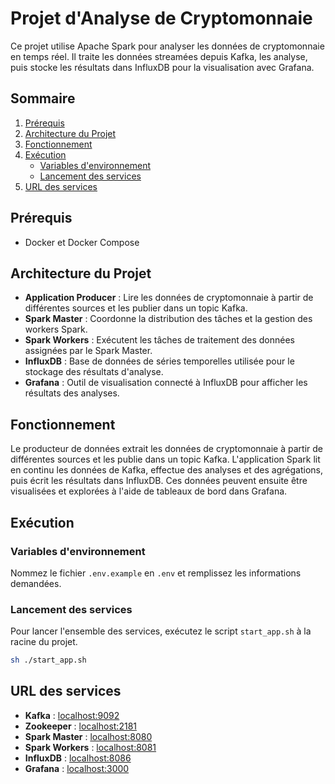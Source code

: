 # Projet d'Analyse de Cryptomonnaie

Ce projet utilise Apache Spark pour analyser les données de cryptomonnaie en temps réel. Il traite les données streamées depuis Kafka, les analyse, puis stocke les résultats dans InfluxDB pour la visualisation avec Grafana.

## Sommaire

1. [Prérequis](#prérequis)
2. [Architecture du Projet](#architecture-du-projet)
3. [Fonctionnement](#fonctionnement)
4. [Exécution](#exécution)
   - [Variables d'environnement](#variables-denvironnement)
   - [Lancement des services](#lancement-des-services)
5. [URL des services](#url-des-services)

## Prérequis

- Docker et Docker Compose

## Architecture du Projet

- **Application Producer** : Lire les données de cryptomonnaie à partir de différentes sources et les publier dans un topic Kafka.
- **Spark Master** : Coordonne la distribution des tâches et la gestion des workers Spark.
- **Spark Workers** : Exécutent les tâches de traitement des données assignées par le Spark Master.
- **InfluxDB** : Base de données de séries temporelles utilisée pour le stockage des résultats d'analyse.
- **Grafana** : Outil de visualisation connecté à InfluxDB pour afficher les résultats des analyses.

## Fonctionnement

Le producteur de données extrait les données de cryptomonnaie à partir de différentes sources et les publie dans un topic Kafka.
L'application Spark lit en continu les données de Kafka, effectue des analyses et des agrégations, puis écrit les résultats dans InfluxDB. Ces données peuvent ensuite être visualisées et explorées à l'aide de tableaux de bord dans Grafana.

## Exécution

### Variables d'environnement

Nommez le fichier `.env.example` en `.env` et remplissez les informations demandées.

### Lancement des services

Pour lancer l'ensemble des services, exécutez le script `start_app.sh` à la racine du projet.

```sh
sh ./start_app.sh
```

## URL des services

- **Kafka** : [localhost:9092](http://localhost:9092)
- **Zookeeper** : [localhost:2181](http://localhost:2181)
- **Spark Master** : [localhost:8080](http://localhost:8080)
- **Spark Workers** : [localhost:8081](http://localhost:8081)
- **InfluxDB** : [localhost:8086](http://localhost:8086)
- **Grafana** : [localhost:3000](http://localhost:3000)